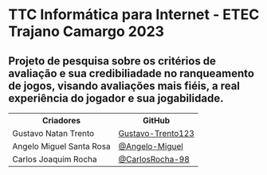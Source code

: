 # TTC Informática para Internet - ETEC Trajano Camargo 2023
## Projeto de pesquisa sobre os critérios de avaliação e sua credibiliadade no ranqueamento de jogos, visando avaliações mais fiéis, a real experiência do jogador e sua jogabilidade. ##

<table align="center">
  <th>Criadores</th>
  <th>GitHub</th>

  <tr>
    <td>Gustavo Natan Trento</td>
    <td><a href="https://github.com/Gustavo-Trento123">Gustavo-Trento123</td>
  </tr>

  <tr>
    <td>Angelo Miguel Santa Rosa</td>
    <td><a href="https://github.com/Angelo-Miguel">@Angelo-Miguel</a></td>
  </tr>

  <tr>
    <td>Carlos Joaquim Rocha</td>
    <td><a href="https://github.com/CarlosRocha-98">@CarlosRocha-98</a></td>
  </tr>
</table>


